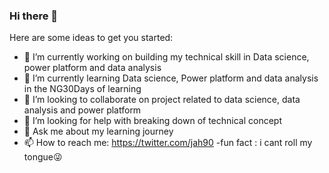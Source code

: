 ### Hi there 👋




Here are some ideas to get you started:

- 🔭 I’m currently working on building my technical skill in Data science, power platform and data analysis 
- 🌱 I’m currently learning Data science, Power platform and data analysis in the NG30Days of learning 
- 👯 I’m looking to collaborate on project related to data science, data analysis and power platform
- 🤔 I’m looking for help with breaking down of technical concept
- 💬 Ask me about my learning journey
- 📫 How to reach me: https://twitter.com/jah90
-fun fact : i cant roll my tongue😜


